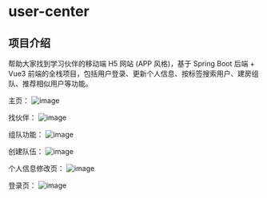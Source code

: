 # user-center
## 项目介绍
帮助大家找到学习伙伴的移动端 H5 网站 (APP 风格)，基于 Spring Boot 后端 + Vue3 前端的全栈项目，包括用户登录、更新个人信息、按标签搜索用户、建房组队、推荐相似用户等功能。

主页：
![image](https://github.com/Xkk1705/user-center/assets/97894317/a535cdbb-0a21-4ab0-863a-d8649c1fec25)

找伙伴：
![image](https://github.com/Xkk1705/user-center/assets/97894317/c1a797d7-179b-44db-bb23-b62c37825f65)

组队功能：
![image](https://github.com/Xkk1705/user-center/assets/97894317/6fa5b513-a846-49cd-bf37-21ec783ff60e)

创建队伍：
![image](https://github.com/Xkk1705/user-center/assets/97894317/0665d353-f4f6-4d01-b44e-77a1bbe4384f)

个人信息修改页：
![image](https://github.com/Xkk1705/user-center/assets/97894317/21ceb20c-8b4c-471e-b08b-61cb942c7f7e)

登录页：
![image](https://github.com/Xkk1705/user-center/assets/97894317/2eb3a7a8-b67d-4e44-9531-e7c0bafbd143)







